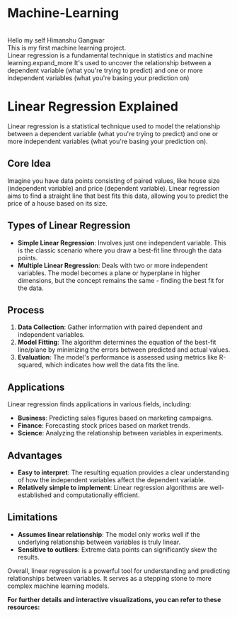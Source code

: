 # Machine-Learning
<br> Hello my self Himanshu Gangwar
<br>
This is my first machine learning project.
<br> Linear regression is a fundamental technique in statistics and machine learning.expand_more It's used to uncover the relationship between a dependent variable (what you're trying to predict) and one or more independent variables (what you're basing your prediction on)
<h1>Linear Regression Explained</h1>
    <p>Linear regression is a statistical technique used to model the relationship between a dependent variable (what you're trying to predict) and one or more independent variables (what you're basing your prediction on).</p>
    <h2>Core Idea</h2>
    <p>Imagine you have data points consisting of paired values, like house size (independent variable) and price (dependent variable). Linear regression aims to find a straight line that best fits this data, allowing you to predict the price of a house based on its size.</p>
      <h2>Types of Linear Regression</h2>
    <ul>
        <li><b>Simple Linear Regression</b>: Involves just one independent variable. This is the classic scenario where you draw a best-fit line through the data points.</li>
        <li><b>Multiple Linear Regression</b>: Deals with two or more independent variables. The model becomes a plane or hyperplane in higher dimensions, but the concept remains the same - finding the best fit for the data.</li>
    </ul>
    <h2>Process</h2>
    <ol>
        <li><b>Data Collection</b>: Gather information with paired dependent and independent variables.</li>
        <li><b>Model Fitting</b>: The algorithm determines the equation of the best-fit line/plane by minimizing the errors between predicted and actual values.</li>
        <li><b>Evaluation</b>: The model's performance is assessed using metrics like R-squared, which indicates how well the data fits the line.</li>
    </ol>
    <h2>Applications</h2>
    <p>Linear regression finds applications in various fields, including:</p>
    <ul>
        <li><b>Business</b>: Predicting sales figures based on marketing campaigns.</li>
        <li><b>Finance</b>: Forecasting stock prices based on market trends.</li>
        <li><b>Science</b>: Analyzing the relationship between variables in experiments.</li>
    </ul>
    <h2>Advantages</h2>
    <ul>
        <li><b>Easy to interpret</b>: The resulting equation provides a clear understanding of how the independent variables affect the dependent variable.</li>
        <li><b>Relatively simple to implement</b>: Linear regression algorithms are well-established and computationally efficient.</li>
    </ul>
    <h2>Limitations</h2>
    <ul>
        <li><b>Assumes linear relationship</b>: The model only works well if the underlying relationship between variables is truly linear.</li>
        <li><b>Sensitive to outliers</b>: Extreme data points can significantly skew the results.</li>
    </ul>
    <p>Overall, linear regression is a powerful tool for understanding and predicting relationships between variables. It serves as a stepping stone to more complex machine learning models.</p>
    <p><b>For further details and interactive visualizations, you can refer to these resources:</b></p>
    <ul>
    </ul>
